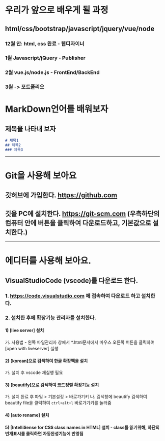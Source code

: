 # 우리가 앞으로 배우게 될 과정
## html/css/bootstrap/javascript/jquery/vue/node
### 12월 안: html, css 완료 - 웹디자이너
### 1월 Javascript/jQuery - Publisher
### 2월 vue.js/node.js - FrontEnd/BackEnd
### 3월 -> 포트폴리오

# MarkDown언어를 배워보자
## 제목을 나타내 보자
~~~md
# 제목1
## 제목2
### 제목3
~~~
---
# Git을 사용해 보아요
## 깃허브에 가입한다. https://github.com
## 깃을 PC에 설치한다. https://git-scm.com (우측하단의 컴퓨터 안에 버튼을 클릭하여 다운로드하고, 기본값으로 설치한다.)

---
# 에디터를 사용해 보아요.
## VisualStudioCode (vscode)를 다운로드 한다.
### 1. https://code.visualstudio.com 에 접속하여 다운로드 하고 설치한다.
### 2. 설치한 후에 확장기능 관리자를 설치한다.
#### 1) [live server] 설치
가. 사용법 - 왼쪽 파일관리자 창에서 *.html문서에서 마우스 오른쪽 버튼을 클릭하여 [open with liveserver] 실행
#### 2) [korean]으로 검색하여 한글 확장팩을 설치
가. 설치 후 vscode 재실행 필요
#### 3) [beautify]으로 검색하여 코드정렬 확장기능 설치
가. 설치 완료 후 파일 > 기본설정 > 바로가기키
나. 검색창에 beautify 검색하여 beautify file을 클릭하여 `ctrl+alt+l` 바로가기키를 눌러줌
#### 4) [auto rename] 설치
#### 5) [IntelliSense for CSS class names in HTML] 설치 - class를 읽기위해, 하단의 번개표시를 클릭하면 자동완성기능에 반영됨
